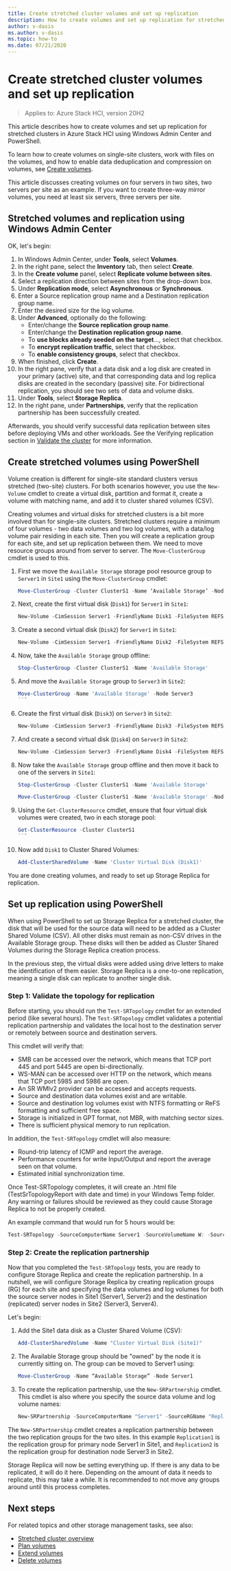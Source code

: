 ```yaml
---
title: Create stretched cluster volumes and set up replication
description: How to create volumes and set up replication for stretched clusters in Azure Stack HCI using Windows Admin Center and PowerShell.
author: v-dasis
ms.author: v-dasis
ms.topic: how-to
ms.date: 07/21/2020
---
```


# Create stretched cluster volumes and set up replication

> Applies to: Azure Stack HCI, version 20H2

This article describes how to create volumes and set up replication for stretched clusters in Azure Stack HCI using Windows Admin Center and PowerShell. 

To learn how to create volumes on single-site clusters, work with files on the volumes, and how to enable data deduplication and compression on volumes, see [Create volumes](create-volumes.md).

This article discusses creating volumes on four servers in two sites, two servers per site as an example. If you want to create three-way mirror volumes, you need at least six servers, three servers per site.

## Stretched volumes and replication using Windows Admin Center

OK, let's begin:

1. In Windows Admin Center, under **Tools**, select **Volumes**.
1. In the right pane, select the **Inventory** tab, then select **Create**.
1. In the **Create volume** panel, select **Replicate volume between sites**.
1. Select a replication direction between sites from the drop-down box.
1. Under **Replication mode**, select **Asynchronous** or **Synchronous**.
1. Enter a Source replication group name and a Destination replication group name.
1. Enter the desired size for the log volume.
1. Under **Advanced**, optionally do the following:
     - Enter/change the **Source replication group name**.
     - Enter/change the **Destination replication group name**.
     - To **use blocks already seeded on the target**..., select that checkbox.
     - To **encrypt replication traffic**, select that checkbox.
     - To **enable consistency groups**, select that checkbox.
1. When finished, click **Create**.
1. In the right pane, verify that a data disk and a log disk are created in your primary (active) site, and that corresponding data and log replica disks are created in the secondary (passive) site. For bidirectional replication, you should see two sets of data and volume disks.
1. Under **Tools**, select **Storage Replica**.
1. In the right pane, under **Partnerships**, verify that the replication partnership has been successfully created.

Afterwards, you should verify successful data replication between sites before deploying VMs and other workloads. See the Verifying replication section in [Validate the cluster](../deploy/validate.md) for more information.

## Create stretched volumes using PowerShell

Volume creation is different for single-site standard clusters versus stretched (two-site) clusters. For both scenarios however, you use the `New-Volume` cmdlet to create a virtual disk, partition and format it, create a volume with matching name, and add it to cluster shared volumes (CSV).

Creating volumes and virtual disks for stretched clusters is a bit more involved than for single-site clusters. Stretched clusters require a minimum of four volumes - two data volumes and two log volumes, with a data/log volume pair residing in each site. Then you will create a replication group for each site, and set up replication between them. We need to move resource groups around from server to server. The `Move-ClusterGroup` cmdlet is used to this.

1. First we move the `Available Storage` storage pool resource group to `Server1` in `Site1` using the `Move-ClusterGroup` cmdlet:

    ```powershell
    Move-ClusterGroup -Cluster ClusterS1 -Name ‘Available Storage’ -Node Server1
    ```

1. Next, create the first virtual disk (`Disk1`) for `Server1` in `Site1`:

    ```powershell
    New-Volume -CimSession Server1 -FriendlyName Disk1 -FileSystem REFS -DriveLetter F -ResiliencySettingName Mirror -Size 10GB -StoragePoolFriendlyName "Storage Pool for Site 1"
    ```

1. Create a second virtual disk (`Disk2`) for `Server1` in `Site1`:

    ```powershell
    New-Volume -CimSession Server1 -FriendlyName Disk2 -FileSystem REFS -DriveLetter G -ResiliencySettingName Mirror -Size 10GB -StoragePoolFriendlyName "Storage Pool for Site 1"
    ```

1. Now, take the `Available Storage` group offline:

    ```powershell
    Stop-ClusterGroup -Cluster ClusterS1 -Name 'Available Storage'
    ```

1. And move the `Available Storage` group to `Server3` in `Site2`:

    ````powershell
    Move-ClusterGroup -Name 'Available Storage' -Node Server3
    ```

1. Create the first virtual disk (`Disk3`) on `Server3` in `Site2`:

    ```powershell
    New-Volume -CimSession Server3 -FriendlyName Disk3 -FileSystem REFS -DriveLetter H -ResiliencySettingName Mirror -Size 10GB -StoragePoolFriendlyName "Storage Pool for Site 2"
    ```

1. And create a second virtual disk (`Disk4`) on `Server3` in `Site2`:

    ```powershell
    New-Volume -CimSession Server3 -FriendlyName Disk4 -FileSystem REFS -DriveLetter I -ResiliencySettingName Mirror -Size 10GB -StoragePoolFriendlyName "Storage Pool for Site 2"
    ```

1. Now take the `Available Storage` group offline and then move it back to one of the servers in `Site1`:

    ```powershell
    Stop-ClusterGroup -Cluster ClusterS1 -Name 'Available Storage'
    ```

    ```powershell
    Move-ClusterGroup -Cluster ClusterS1 -Name 'Available Storage' -Node Server1
    ```

1. Using the `Get-ClusterResource` cmdlet, ensure that four virtual disk volumes were created, two in each storage pool:

    ````powershell
    Get-ClusterResource -Cluster ClusterS1
    ```

1. Now add `Disk1` to Cluster Shared Volumes:

    ```powershell
    Add-ClusterSharedVolume -Name 'Cluster Virtual Disk (Disk1)'
    ```

You are done creating volumes, and ready to set up Storage Replica for replication.

## Set up replication using PowerShell

When using PowerShell to set up Storage Replica for a stretched cluster, the disk that will be used for the source data will need to be added as a Cluster Shared Volume (CSV). All other disks must remain as non-CSV drives in the Available Storage group. These disks will then be added as Cluster Shared Volumes during the Storage Replica creation process.

In the previous step, the virtual disks were added using drive letters to make the identification of them easier. Storage Replica is a one-to-one replication, meaning a single disk can replicate to another single disk.

### Step 1: Validate the topology for replication

Before starting, you should run the `Test-SRTopology` cmdlet for an extended period (like several hours). The `Test-SRTopology` cmdlet validates a potential replication partnership and validates the local host to the destination server or remotely between source and destination servers.

This cmdlet will verify that:

- SMB can be accessed over the network, which means that TCP port 445 and port 5445 are open bi-directionally.
- WS-MAN can be accessed over HTTP on the network, which means that TCP port 5985 and 5986 are open.
- An SR WMIv2 provider can be accessed and accepts requests.
- Source and destination data volumes exist and are writable.
- Source and destination log volumes exist with NTFS formatting or ReFS formatting and sufficient free space.
- Storage is initialized in GPT format, not MBR, with matching sector sizes.
- There is sufficient physical memory to run replication.

In addition, the `Test-SRTopology` cmdlet will also measure:

- Round-trip latency of ICMP and report the average.
- Performance counters for write Input/Output and report the average seen on that volume.
- Estimated initial synchronization time.

Once Test-SRTopology completes, it will create an .html file (TestSrTopologyReport with date and time) in your Windows Temp folder. Any warning or failures should be reviewed as they could cause Storage Replica to not be properly created.

An example command that would run for 5 hours would be:

```powershell
Test-SRTopology -SourceComputerName Server1 -SourceVolumeName W: -SourceLogVolumeName X: -DestinationComputerName Server3 -DestinationVolumeName Y: -DestinationLogVolumeName Z: -DurationInMinutes 300 -ResultPath c:\temp
```

### Step 2: Create the replication partnership

Now that you completed the `Test-SRTopology` tests, you are ready to configure Storage Replica and create the replication partnership. In a nutshell, we will configure Storage Replica by creating replication groups (RG) for each site and specifying the data volumes and log volumes for both the source server nodes in Site1 (Server1, Server2) and the destination (replicated) server nodes in Site2 (Server3, Server4).

Let's begin:

1. Add the Site1 data disk as a Cluster Shared Volume (CSV):

   ```powershell
   Add-ClusterSharedVolume -Name "Cluster Virtual Disk (Site1)"
   ```

1. The Available Storage group should be "owned" by the node it is currently sitting on. The group can be moved to Server1 using:

   ```powershell
   Move-ClusterGroup -Name “Available Storage” -Node Server1
   ```

1. To create the replication partnership, use the `New-SRPartnership` cmdlet. This cmdlet is also where you specify the source data volume and log volume names:

   ```powershell
   New-SRPartnership -SourceComputerName "Server1" -SourceRGName "Replication1" -SourceVolumeName "C:\ClusterStorage\Disk1\" -SourceLogVolumeName "G:" -DestinationComputerName "Server3" -DestinationRGName "Replication2" -DestinationVolumeName "H:" -DestinationLogVolumeName "I:"
   ```

The `New-SRPartnership` cmdlet creates a replication partnership between the two replication groups for the two sites. In this example `Replication1` is the replication group for primary node Server1 in Site1, and `Replication2` is the replication group for destination node Server3 in Site2.

Storage Replica will now be setting everything up. If there is any data to be replicated, it will do it here. Depending on the amount of data it needs to replicate, this may take a while. It is recommended to not move any groups around until this process completes.

## Next steps

For related topics and other storage management tasks, see also:

- [Stretched cluster overview](../concepts/stretched-clusters.md)
- [Plan volumes](../concepts/plan-volumes.md)
- [Extend volumes](extend-volumes.md)
- [Delete volumes](delete-volumes.md)
